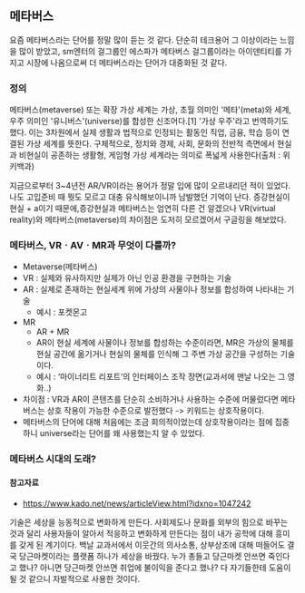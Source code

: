## 메타버스

요즘 메타버스라는 단어를 정말 많이 듣는 것 같다. 단순히 테크용어 그 이상이라는 느낌을 많이 받았고, sm엔터의 걸그룹인 에스파가 메타버스 걸그룹이라는 아이덴티티를 가지고 시장에 나옴으로써 더 메타버스라는 단어가 대중화된 것 같다.

### 정의

메타버스(metaverse) 또는 확장 가상 세계는 가상, 초월 의미인 '메타'(meta)와 세계, 우주 의미인 '유니버스'(universe)를 합성한 신조어다.[1] '가상 우주'라고 번역하기도 했다. 이는 3차원에서 실제 생활과 법적으로 인정되는 활동인 직업, 금융, 학습 등이 연결된 가상 세계를 뜻한다. 구체적으로, 정치와 경제, 사회, 문화의 전반적 측면에서 현실과 비현실이 공존하는 생활형, 게임형 가상 세계라는 의미로 폭넓게 사용한다(출처 : 위키백과)

지금으로부터 3~4년전 AR/VR이라는 용어가 정말 입에 많이 오르내리던 적이 있었다. 나도 고입준비 때 뭣도 모르고 대충 유식해보이니까 남발했던 기억이 난다. 증강현실이 현실 + a이기 때문에,증강현실과 메타버스는 엄연히 다른 건 알겠으나 VR(virtual reality)와 메타버스(metaverse)의 차이점은 도저히 모르겠어서 구글링을 해보았다.

### 메타버스, VRㆍAVㆍMR과 무엇이 다를까?

- Metaverse(메타버스)
- VR : 실제와 유사하지만 실제가 아닌 인공 환경을 구현하는 기술
- AR : 실제로 존재하는 현실세계 위에 가상의 사물이나 정보를 합성하여 나타내는 기술
  - 예시 : 포켓몬고
- MR
  - AR + MR
  - AR이 현실 세계에 사물이나 정보를 합성하는 수준이라면, MR은 가상의 물체를 현실 공간에 옮기거나 현실의 물체를 인식해 그 주변 가상 공간을 구성하는 기술이다.
  - 예시 : ‘마이너리트 리포트’의 인터페이스 조작 장면(교과서에 맨날 나오는 그 영화..)
- 차이점 : VR과 AR이 콘텐츠를 단순히 소비하거나 사용하는 수준에 머물렀다면 메타버스는 상호 작용이 가능한 수준으로 발전했다 -> 키워드는 상호작용이다.
- 메타버스의 단어에 대해 처음에는 조금 회의적이었는데 상호작용이라는 점에 집중하니 universe라는 단어를 왜 사용했는지 알 수 있었다.

### 메타버스 시대의 도래?

#### 참고자료

- https://www.kado.net/news/articleView.html?idxno=1047242

기술은 세상을 능동적으로 변화하게 만든다. 사회제도나 문화를 외부의 힘으로 바꾸는 것과 달리 사용자들이 알아서 적응하고 변화하게 만든다는 점이 내가 공학에 대해 흥미를 갖게 된 계기이다. 백날 교과서에서 이웃간의 의사소통, 상부상조에 대해 떠들어도 결국 당근마켓이라는 플랫폼 하나가 세상을 바꿨다. 누가 총들고 당근마켓 안쓰면 죽인다고 했나? 아니면 당근마켓 안쓰면 취업에 불이익을 준다고 했나? 다 자기들한테 도움이 될 것 같으니 자발적으로 사용한 것이다.
